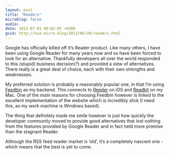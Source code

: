 ```yaml
---
layout: post
title: "Readers"
microblog: false
audio: 
date: 2013-07-01 00:02:07 +0300
guid: http://kaa.micro.blog/2013/06/30/readers.html
---
```

<p>Google has officially killed off it’s Reader product. Like many others, I have been using Google Reader for many years now and so have been forced to look for an alternative. Thankfully developers all over the world responded to this (stupid) business decision(?) and provided a slew of alternatives. There really is a great deal of choice, each with their own strengths and weaknesses.</p>

<p>My preferred solution is probably a reasonably popular one, in that I’m using <a href="http://Feedbin.me">Feedbin</a> as my backend. This connects to <a href="http://reederapp.com/">Reeder</a> on iOS and <a href="http://readkitapp.com/">Readkit</a> on my Mac. One of the <em>main</em> reasons for choosing Feedbin however is linked to the excellent implementation of the website which is incredibly slick (I need this, as my work machine is Windows based).</p>

<p>The thing that definitely made me smile however is just how quickly the developer community moved to provide good alternatives that lost nothing from the features provided by Google Reader and in fact held more promise than the stagnant Reader.</p>

<p>Although the RSS feed reader market is ‘old’, it’s a completely nascent one - which means that the best is yet to come.</p>
